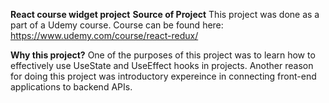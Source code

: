 **React course widget project**
**Source of Project**
This project was done as a part of a Udemy course. Course can be found here: https://www.udemy.com/course/react-redux/

**Why this project?**
One of the purposes of this project was to learn how to effectively use UseState and UseEffect hooks in projects. Another reason for doing this project was introductory expereince in connecting front-end applications to backend APIs.

